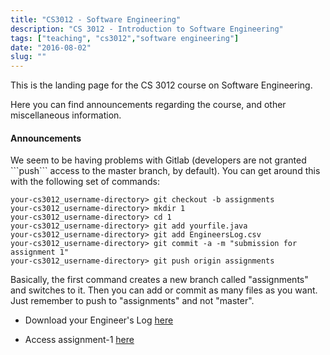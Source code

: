 ```yaml
---
title: "CS3012 - Software Engineering"
description: "CS 3012 - Introduction to Software Engineering"
tags: ["teaching", "cs3012","software engineering"]
date: "2016-08-02"
slug: ""
---
```


This is the landing page for the CS 3012 course on Software Engineering.
<!--more-->
Here you can find announcements regarding the course, and other miscellaneous
information.

#### Announcements

<p> We seem to be having problems with Gitlab (developers are not granted 
```push``` access to the master branch, by default). You can get around this 
with the following set of commands:

```
your-cs3012_username-directory> git checkout -b assignments
your-cs3012_username-directory> mkdir 1
your-cs3012_username-directory> cd 1
your-cs3012_username-directory> git add yourfile.java
your-cs3012_username-directory> git add EngineersLog.csv
your-cs3012_username-directory> git commit -a -m "submission for assignment 1"
your-cs3012_username-directory> git push origin assignments
```

Basically, the first command creates a new branch called "assignments" and switches to it. Then you can add or commit as many files as you want. Just remember to push to "assignments" and not "master".



* Download your Engineer's Log [here](/misc/EngineerLog.csv)

* Access assignment-1 [here](/misc/ricebugs.pdf)
